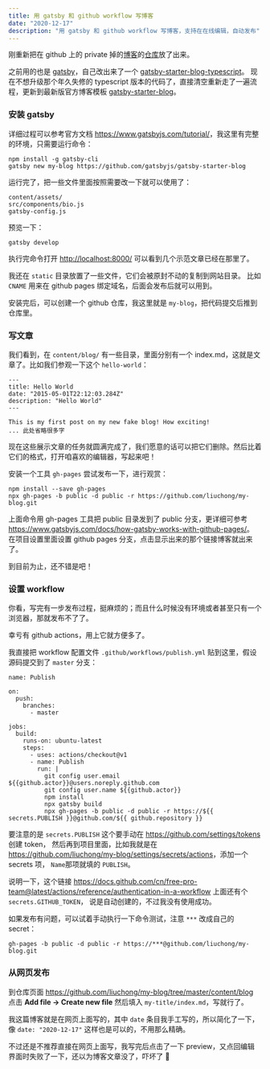 ```yaml
---
title: 用 gatsby 和 github workflow 写博客
date: "2020-12-17"
description: "用 gatsby 和 github workflow 写博客，支持在在线编辑，自动发布"
---
```


刚重新把在 github 上的 private 掉的[博客](/)的[仓库](https://github.com/liuchong/my-blog)放了出来。

之前用的也是 [gatsby](https://www.gatsbyjs.com/)，自己改出来了一个 [gatsby-starter-blog-typescript](https://github.com/liuchong/gatsby-starter-blog-typescript)。
现在不想升级那个年久失修的 typescript 版本的代码了，直接清空重新走了一遍流程，更新到最新版官方博客模板 [gatsby-starter-blog](https://github.com/gatsbyjs/gatsby-starter-blog)。

### 安装 gatsby

详细过程可以参考官方文档 <https://www.gatsbyjs.com/tutorial/>，我这里有完整的环境，只需要运行命令：

```
npm install -g gatsby-cli
gatsby new my-blog https://github.com/gatsbyjs/gatsby-starter-blog
```

运行完了，把一些文件里面按照需要改一下就可以使用了：

```
content/assets/
src/components/bio.js
gatsby-config.js
```

预览一下：

```
gatsby develop
```

执行完命令打开 <http://localhost:8000/> 可以看到几个示范文章已经在那里了。

我还在 `static` 目录放置了一些文件，它们会被原封不动的复制到网站目录。
比如 `CNAME` 用来在 github pages 绑定域名，后面会发布后就可以用到。

安装完后，可以创建一个 github 仓库，我这里就是 `my-blog`，把代码提交后推到仓库里。

### 写文章

我们看到，在 `content/blog/` 有一些目录，里面分别有一个 index.md，这就是文章了。比如我们参观一下这个 `hello-world`：

```
---
title: Hello World
date: "2015-05-01T22:12:03.284Z"
description: "Hello World"
---

This is my first post on my new fake blog! How exciting!
... 此处省略很多字
```

现在这些展示文章的任务就圆满完成了，我们愿意的话可以把它们删除。然后比着它们的格式，打开咱喜欢的编辑器，写起来吧！

安装一个工具 `gh-pages` 尝试发布一下，进行观赏：

```
npm install --save gh-pages
npx gh-pages -b public -d public -r https://github.com/liuchong/my-blog.git
```

上面命令用 gh-pages 工具把 public 目录发到了 public 分支，更详细可参考 <https://www.gatsbyjs.com/docs/how-gatsby-works-with-github-pages/>。
在项目设置里面设置 github pages 分支，点击显示出来的那个链接博客就出来了。

到目前为止，还不错是吧！

### 设置 workflow

你看，写完有一步发布过程，挺麻烦的；而且什么时候没有环境或者甚至只有一个浏览器，那就发布不了了。

幸亏有 github actions，用上它就方便多了。

我直接把 workflow 配置文件 `.github/workflows/publish.yml` 贴到这里，假设源码提交到了 `master` 分支：

```
name: Publish

on:
  push:
    branches:
      - master

jobs:
  build:
    runs-on: ubuntu-latest
    steps:
      - uses: actions/checkout@v1
      - name: Publish
        run: |
          git config user.email ${{github.actor}}@users.noreply.github.com
          git config user.name ${{github.actor}}
          npm install
          npx gatsby build
          npx gh-pages -b public -d public -r https://${{ secrets.PUBLISH }}@github.com/${{ github.repository }}
```

要注意的是 `secrets.PUBLISH` 这个要手动在 <https://github.com/settings/tokens> 创建 token，
然后再到项目里面，比如我就是在 <https://github.com/liuchong/my-blog/settings/secrets/actions>，添加一个 secrets 项，
`Name`那项就填的 `PUBLISH`。

说明一下，这个链接 <https://docs.github.com/cn/free-pro-team@latest/actions/reference/authentication-in-a-workflow> 上面还有个 `secrets.GITHUB_TOKEN`，
说是自动创建的，不过我没有使用成功。

如果发布有问题，可以试着手动执行一下命令测试，注意 `***` 改成自己的 secret：

```
gh-pages -b public -d public -r https://***@github.com/liuchong/my-blog.git
```

### 从网页发布

到仓库页面 <https://github.com/liuchong/my-blog/tree/master/content/blog> 点击 **Add file -> Create new file** 然后填入 `my-title/index.md`，写就行了。

我这篇博客就是在网页上面写的，其中 `date` 条目我手工写的，所以简化了一下，像 `date: "2020-12-17"` 这样也是可以的，不用那么精确。

不过还是不推荐直接在网页上面写，我写完后点击了一下 preview，又点回编辑界面时失败了一下，还以为博客文章没了，吓坏了 👀
